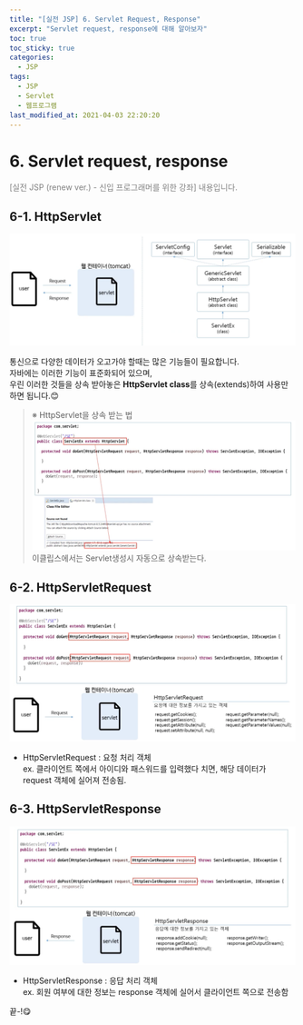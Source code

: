 ```yaml
---
title: "[실전 JSP] 6. Servlet Request, Response"
excerpt: "Servlet request, response에 대해 알아보자"
toc: true
toc_sticky: true
categories:
  - JSP
tags:
  - JSP
  - Servlet
  - 웹프로그램
last_modified_at: 2021-04-03 22:20:20
---
```


# 6. Servlet request, response
<span style="color:grey">[실전 JSP (renew ver.) - 신입 프로그래머를 위한 강좌] 내용입니다.</span>

## 6-1. HttpServlet
![이미지](/assets/images/JSP&Servlet/실전JSP/6강/6강_1.png)

통신으로 다양한 데이터가 오고가야 할때는 많은 기능들이 필요합니다.  
자바에는 이러한 기능이 표준화되어 있으며,  
우린 이러한 것들을 상속 받아놓은  **HttpServlet class**를 상속(extends)하여 사용만 하면 됩니다.😊

> ※ HttpServlet을 상속 받는 법
![이미지](/assets/images/JSP&Servlet/실전JSP/6강/6강_2.png)
> 이클립스에서는 Servlet생성시 자동으로 상속받는다. 
  
## 6-2. HttpServletRequest
![이미지](/assets/images/JSP&Servlet/실전JSP/6강/6강_3.png)
- HttpServletRequest : 요청 처리 객체  
ex. 클라이언트 쪽에서 아이디와 패스워드를 입력했다 치면, 해당 데이터가 request 객체에 실어져 전송됨.  
## 6-3. HttpServletResponse
![이미지](/assets/images/JSP&Servlet/실전JSP/6강/6강_4.png)  
- HttpServletResponse : 응답 처리 객체  
 ex. 회원 여부에 대한 정보는 response 객체에 실어서 클라이언트 쪽으로 전송함
   
끝-!😋